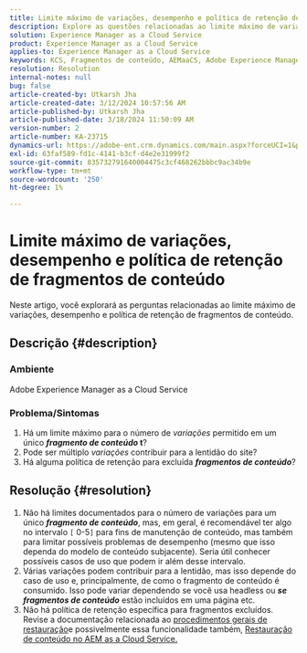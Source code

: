 ```yaml
---
title: Limite máximo de variações, desempenho e política de retenção de fragmentos de conteúdo
description: Explore as questões relacionadas ao limite máximo de variações, ao desempenho e à política de retenção de fragmentos de conteúdo.
solution: Experience Manager as a Cloud Service
product: Experience Manager as a Cloud Service
applies-to: Experience Manager as a Cloud Service
keywords: KCS, Fragmentos de conteúdo, AEMaaCS, Adobe Experience Manager
resolution: Resolution
internal-notes: null
bug: false
article-created-by: Utkarsh Jha
article-created-date: 3/12/2024 10:57:56 AM
article-published-by: Utkarsh Jha
article-published-date: 3/18/2024 11:50:09 AM
version-number: 2
article-number: KA-23715
dynamics-url: https://adobe-ent.crm.dynamics.com/main.aspx?forceUCI=1&pagetype=entityrecord&etn=knowledgearticle&id=fcf6705a-5fe0-ee11-904d-6045bd0063aa
exl-id: 63faf589-fd1c-4141-b3cf-d4e2e31999f2
source-git-commit: 835732791640004475c3cf468262bbbc9ac34b9e
workflow-type: tm+mt
source-wordcount: '250'
ht-degree: 1%

---
```


# Limite máximo de variações, desempenho e política de retenção de fragmentos de conteúdo


Neste artigo, você explorará as perguntas relacionadas ao limite máximo de variações, desempenho e política de retenção de fragmentos de conteúdo.

## Descrição {#description}


### Ambiente

Adobe Experience Manager as a Cloud Service

### Problema/Sintomas

1. Há um limite máximo para o número de *variações* permitido em um único <b>*fragmento de conteúdo* t</b>?
2. Pode ser múltiplo *variações* contribuir para a lentidão do site?
3. Há alguma política de retenção para excluída <b>*fragmentos de conteúdo</b>*?



## Resolução {#resolution}


1. Não há limites documentados para o número de variações para um único <b>*fragmento de conteúdo</b>*, mas, em geral, é recomendável ter algo no intervalo `[` 0-5`]`  para fins de manutenção de conteúdo, mas também para limitar possíveis problemas de desempenho (mesmo que isso dependa do modelo de conteúdo subjacente). Seria útil conhecer possíveis casos de uso que podem ir além desse intervalo.
2. Várias variações podem contribuir para a lentidão, mas isso depende do caso de uso e, principalmente, de como o fragmento de conteúdo é consumido. Isso pode variar dependendo se você usa headless ou <b>*se fragmentos de conteúdo</b>* estão incluídos em uma página etc.
3. Não há política de retenção específica para fragmentos excluídos. Revise a documentação relacionada ao [procedimentos gerais de restauração](https://experienceleague.adobe.com/docs/experience-cloud-kcs/kbarticles/KA-23505.html?lang=en)e possivelmente essa funcionalidade também, [Restauração de conteúdo no AEM as a Cloud Service.](https://experienceleague.adobe.com/docs/experience-manager-cloud-service/content/operations/restore.html?lang=pt-BR)
